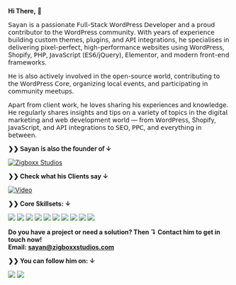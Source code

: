 **Hi There,** 👋

𝖲𝖺𝗒𝖺𝗇 𝗂𝗌 𝖺 𝗉𝖺𝗌𝗌𝗂𝗈𝗇𝖺𝗍𝖾 𝖥𝗎𝗅𝗅-𝖲𝗍𝖺𝖼𝗄 𝖶𝗈𝗋𝖽𝖯𝗋𝖾𝗌𝗌 𝖣𝖾𝗏𝖾𝗅𝗈𝗉𝖾𝗋 𝖺𝗇𝖽 𝖺 𝗉𝗋𝗈𝗎𝖽 𝖼𝗈𝗇𝗍𝗋𝗂𝖻𝗎𝗍𝗈𝗋 𝗍𝗈 𝗍𝗁𝖾 𝖶𝗈𝗋𝖽𝖯𝗋𝖾𝗌𝗌 𝖼𝗈𝗆𝗆𝗎𝗇𝗂𝗍𝗒. 𝖶𝗂𝗍𝗁 𝗒𝖾𝖺𝗋𝗌 𝗈𝖿 𝖾𝗑𝗉𝖾𝗋𝗂𝖾𝗇𝖼𝖾 𝖻𝗎𝗂𝗅𝖽𝗂𝗇𝗀 𝖼𝗎𝗌𝗍𝗈𝗆 𝗍𝗁𝖾𝗆𝖾𝗌, 𝗉𝗅𝗎𝗀𝗂𝗇𝗌, 𝖺𝗇𝖽 𝖠𝖯𝖨 𝗂𝗇𝗍𝖾𝗀𝗋𝖺𝗍𝗂𝗈𝗇𝗌, 𝗁𝖾 𝗌𝗉𝖾𝖼𝗂𝖺𝗅𝗂𝗌𝖾𝗌 𝗂𝗇 𝖽𝖾𝗅𝗂𝗏𝖾𝗋𝗂𝗇𝗀 𝗉𝗂𝗑𝖾𝗅-𝗉𝖾𝗋𝖿𝖾𝖼𝗍, 𝗁𝗂𝗀𝗁-𝗉𝖾𝗋𝖿𝗈𝗋𝗆𝖺𝗇𝖼𝖾 𝗐𝖾𝖻𝗌𝗂𝗍𝖾𝗌 𝗎𝗌𝗂𝗇𝗀 𝖶𝗈𝗋𝖽𝖯𝗋𝖾𝗌𝗌, Shopify, 𝖯𝖧𝖯, 𝖩𝖺𝗏𝖺𝖲𝖼𝗋𝗂𝗉𝗍 (𝖤𝖲𝟨/𝗃𝖰𝗎𝖾𝗋𝗒), 𝖤𝗅𝖾𝗆𝖾𝗇𝗍𝗈𝗋, 𝖺𝗇𝖽 𝗆𝗈𝖽𝖾𝗋𝗇 𝖿𝗋𝗈𝗇𝗍-𝖾𝗇𝖽 𝖿𝗋𝖺𝗆𝖾𝗐𝗈𝗋𝗄𝗌.

𝖧𝖾 𝗂𝗌 𝖺𝗅𝗌𝗈 𝖺𝖼𝗍𝗂𝗏𝖾𝗅𝗒 𝗂𝗇𝗏𝗈𝗅𝗏𝖾𝖽 𝗂𝗇 𝗍𝗁𝖾 𝗈𝗉𝖾𝗇-𝗌𝗈𝗎𝗋𝖼𝖾 𝗐𝗈𝗋𝗅𝖽, 𝖼𝗈𝗇𝗍𝗋𝗂𝖻𝗎𝗍𝗂𝗇𝗀 𝗍𝗈 𝗍𝗁𝖾 𝖶𝗈𝗋𝖽𝖯𝗋𝖾𝗌𝗌 𝖢𝗈𝗋𝖾, 𝗈𝗋𝗀𝖺𝗇𝗂𝗓𝗂𝗇𝗀 𝗅𝗈𝖼𝖺𝗅 𝖾𝗏𝖾𝗇𝗍𝗌, 𝖺𝗇𝖽 𝗉𝖺𝗋𝗍𝗂𝖼𝗂𝗉𝖺𝗍𝗂𝗇𝗀 𝗂𝗇 𝖼𝗈𝗆𝗆𝗎𝗇𝗂𝗍𝗒 𝗆𝖾𝖾𝗍𝗎𝗉𝗌.

𝖠𝗉𝖺𝗋𝗍 𝖿𝗋𝗈𝗆 𝖼𝗅𝗂𝖾𝗇𝗍 𝗐𝗈𝗋𝗄, he 𝗅𝗈𝗏𝖾s 𝗌𝗁𝖺𝗋𝗂𝗇𝗀 his experiences and 𝗄𝗇𝗈𝗐𝗅𝖾𝖽𝗀𝖾. 𝖧𝖾 𝗋𝖾𝗀𝗎𝗅𝖺𝗋𝗅𝗒 𝗌𝗁𝖺𝗋𝖾𝗌 𝗂𝗇𝗌𝗂𝗀𝗁𝗍𝗌 𝖺𝗇𝖽 𝗍𝗂𝗉𝗌 𝗈𝗇 𝖺 𝗏𝖺𝗋𝗂𝖾𝗍𝗒 𝗈𝖿 𝗍𝗈𝗉𝗂𝖼𝗌 𝗂𝗇 𝗍𝗁𝖾 𝖽𝗂𝗀𝗂𝗍𝖺𝗅 𝗆𝖺𝗋𝗄𝖾𝗍𝗂𝗇𝗀 𝖺𝗇𝖽 𝗐𝖾𝖻 𝖽𝖾𝗏𝖾𝗅𝗈𝗉𝗆𝖾𝗇𝗍 𝗐𝗈𝗋𝗅𝖽 — 𝖿𝗋𝗈𝗆 𝖶𝗈𝗋𝖽𝖯𝗋𝖾𝗌𝗌, Shopify, 𝖩𝖺𝗏𝖺𝖲𝖼𝗋𝗂𝗉𝗍, 𝖺𝗇𝖽 𝖠𝖯𝖨 𝗂𝗇𝗍𝖾𝗀𝗋𝖺𝗍𝗂𝗈𝗇𝗌 𝗍𝗈 𝖲𝖤𝖮, 𝖯𝖯𝖢, 𝖺𝗇𝖽 𝖾𝗏𝖾𝗋𝗒𝗍𝗁𝗂𝗇𝗀 𝗂𝗇 𝖻𝖾𝗍𝗐𝖾𝖾𝗇.

**❯❯ 𝖲𝖺𝗒𝖺𝗇 𝗂𝗌 𝖺𝗅𝗌𝗈 𝗍𝗁𝖾 𝖿𝗈𝗎𝗇𝖽𝖾𝗋 𝗈𝖿 ↓** 

[![Zigboxx Studios](https://img.shields.io/badge/zigboxx_studios-blue?style=for-the-badge)](https://zigboxxstudios.com)

**❯❯ Check what his Clients say ↓** 

[![Video](https://img.shields.io/badge/Video-red?style=for-the-badge)](https://www.youtube.com/watch?v=tDqHJaqfkp4)

**❯❯ Core Skillsets: ↓**

<img src="https://img.shields.io/badge/Wordpress-21759B?style=for-the-badge&logo=wordpress&logoColor=white" /> <img src="https://img.shields.io/badge/Shopify-7AB55C?style=for-the-badge&logo=shopify&logoColor=white" /> <img src="https://img.shields.io/badge/HTML5-E34F26?style=for-the-badge&logo=html5&logoColor=white" /> <img src="https://img.shields.io/badge/CSS3-1572B6?style=for-the-badge&logo=css3&logoColor=white" /> <img src="https://img.shields.io/badge/Bootstrap-563D7C?style=for-the-badge&logo=bootstrap&logoColor=white" /> <img src="https://img.shields.io/badge/JavaScript-323330?style=for-the-badge&logo=javascript&logoColor=F7DF1E" /> <img src="https://img.shields.io/badge/json-5E5C5C?style=for-the-badge&logo=json&logoColor=white" /> <img src="https://img.shields.io/badge/jQuery-0769AD?style=for-the-badge&logo=jquery&logoColor=white" /> <img src="https://img.shields.io/badge/PHP-777BB4?style=for-the-badge&logo=php&logoColor=white" /> <img src="https://img.shields.io/badge/MySQL-005C84?style=for-the-badge&logo=mysql&logoColor=white" />

**Do you have a project or need a solution? Then ↴
Contact him to get in touch now!<br>
Email: sayan@zigboxxstudios.com**

**❯❯ You can follow him on: ↓** 

[<img src="https://img.shields.io/badge/LinkedIn-0A66C2?style=for-the-badge&logo=linkedin&logoColor=white" />](https://www.linkedin.com/in/sayan~majumdar/) [<img src="https://img.shields.io/badge/Twitter-1DA1F2?style=for-the-badge&logo=twitter&logoColor=white" />](https://x.com/majumdar_s85904)

